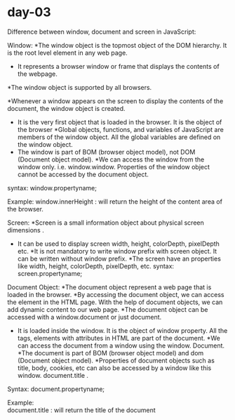 # day-03



Difference between window, document and screen in JavaScript:

Window:
          *The window object is the topmost object of the DOM hierarchy. It is the root level element in any web page.
* It represents a browser window or frame that displays the contents of the webpage. 

*The window object is supported by all browsers.

*Whenever a window appears on the screen to display the contents of the document, the window object is created.
* It is the very first object that is loaded in the browser. It is the object of the browser
*Global objects, functions, and variables of JavaScript are members of the window object. All the global variables are defined on the window object.
* The window is part of BOM (browser object model), not DOM (Document object model).
*We can access the window from the window only. i.e. window.window. Properties of the window object cannot be accessed by the document object.

syntax:
            window.propertyname;

Example:
window.innerHeight : will return the height of the content area of the browser.

Screen:
	*Screen is a small information object about physical screen dimensions .
* It can be used to display screen width, height, colorDepth, pixelDepth etc. 
*It is not mandatory to write window prefix with screen object. It can be written without window prefix.
*The screen  have an properties like width, height, colorDepth, pixelDepth, etc.
syntax:
screen.propertyname;

Document Object: 
*The document object represent a web page that is loaded in the browser. 
*By accessing the document object, we can access the element in the HTML page. With the help of document objects, we can add dynamic content to our web page. 
*The document object can be accessed with a window.document or just document.
* It is loaded inside the window. It is the object of window property. All the tags, elements with attributes in HTML are part of the document.
*We can access the document from a window using the window. Document.
*The document is part of BOM (browser object model) and dom (Document object model).
*Properties of document objects such as title, body, cookies, etc can also be accessed by a window like this window. document.title .

Syntax:
            document.propertyname;

Example:  
 document.title :  will return the title of the document


